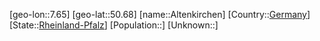 ﻿---
location: [50.68,7.65]
type: City
tags:
- geo/City


SpocWebEntityId: 28778
isDeleted: false
confidential: public

---
[geo-lon::7.65]
[geo-lat::50.68]
[name::Altenkirchen]
[Country::[Germany](geo/Continent/Europe/Germany.md)]
[State::[Rheinland-Pfalz](geo/Continent/Europe/Germany/Rheinland-Pfalz.md)]
[Population::]
[Unknown::]


